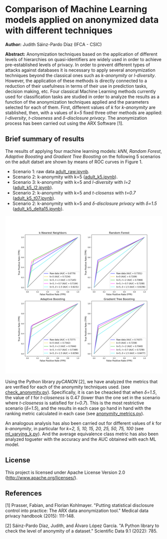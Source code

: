 # Comparison of Machine Learning models applied on anonymized data with different techniques

**Author:** Judith Sáinz-Pardo Díaz (IFCA - CSIC)

**Abstract:** Anonymization techniques based on the application of different levels of hierarchies on quasi-identifiers are widely used in order to achieve pre-established levels of privacy. In order to prevent different types of attacks against databases it is necessary to apply several anonymization techniques beyond the classical ones such as _k-anonymity_ or _l-diversity_. However, the application of these methods is directly connected to a reduction of their usefulness in terms of their use in prediction tasks, decision making, etc. Four classical Machine Learning methods currently used for classification tasks are studied in order to analyze the results as a function of the anonymization techniques applied and the parameters selected for each of them. First, different values of _k_ for _k-anonymity_ are stablished, then, with a values of _k=5_ fixed three other methods are applied: _l-diversity_, _t-closeness_ and _δ-disclosure privacy_. The anonymization process has been carried out using the ARX Software [1]. 

## Brief summary of results
The results of applying four machine learning models: _kNN_, _Random Forest_, _Adaptive Boosting_ and _Gradient Tree Boosting_ on the following 5 scenarios on the adult datset are shown by means of ROC curves in Figure 1.
- Scenario 1: raw data [adult_raw.ipynb](https://gitlab.ifca.es/privacy-security/anonymity-ml/-/blob/main/ml_models/adult_raw.ipynb).
- Scenario 2: k-anonymity with k=5 ([adult_k5.ipynb](https://gitlab.ifca.es/privacy-security/anonymity-ml/-/blob/main/ml_models/adult_k5.ipynb)).
- Scenario 3: k-anonymity with k=5 and _l-diversity_ with _l=2_ ([adult_k5_l2.ipynb](https://gitlab.ifca.es/privacy-security/anonymity-ml/-/blob/main/ml_models/adult_k5_l2.ipynb)).
- Scenario 2: k-anonymity with k=5 and _t-closenss_ with _t=0.7_ ([adult_k5_t07.ipynb](https://gitlab.ifca.es/privacy-security/anonymity-ml/-/blob/main/ml_models/adult_k5_t07.ipynb)).
- Scenario 2: k-anonymity with k=5 and _δ-disclosure privacy_ with _δ=1.5_ ([adult_k5_delta15.ipynb](https://gitlab.ifca.es/privacy-security/anonymity-ml/-/blob/main/ml_models/adult_k5_delta15.ipynb)).

![Figure 1](ml_models/roc_all_models.png "ROC curves with each ML model and scenario.")

Using the Python library _pyCANON_ [2], we have analyzed the metrics that are verified for each of the anonymity techniques used.  (see [check_anonymity.py](https://gitlab.ifca.es/privacy-security/anonymity-ml/-/blob/main/anonymity_metrics/check_anonymity.py)). Specifically, it is can be cheacked that when _δ=1.5_, the value of _t_ for _t-closeness_ is 0.47 (lower than the one set in the scenario where _t-closeness_ is satisfied for _t=0.7_). This is the most restrictive scenario (_δ=1.5_), and the results in each case go hand in hand with the ranking metric calculated in each case (see [anonymity_metrics.py](https://gitlab.ifca.es/privacy-security/anonymity-ml/-/blob/main/anonymity_metrics/anonymity_metrics.py)).

An analogous analysis has also been carried out for different values of _k_ for _k-anonymity_, in particular for _k=2, 5, 10, 15, 20, 25, 50, 75, 100_ (see [ml_varying_k.py](https://gitlab.ifca.es/privacy-security/anonymity-ml/-/blob/main/ml_models/varying_k/ml_varying_k.py)). And the average equivalence class metric has also been analyzed togueter with the accuracy and the AUC obtained with each ML model.

## License
This project is licensed under Apache License Version 2.0 (http://www.apache.org/licenses/).

## References 
[1] Prasser, Fabian, and Florian Kohlmayer. "Putting statistical disclosure control into practice: The ARX data anonymization tool." Medical data privacy handbook (2015): 111-148.

[2] Sáinz-Pardo Díaz, Judith, and Álvaro López García. "A Python library to check the level of anonymity of a dataset." Scientific Data 9.1 (2022): 785.
